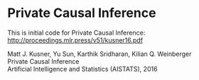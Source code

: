 # Private Causal Inference
This is initial code for Private Causal Inference: http://proceedings.mlr.press/v51/kusner16.pdf


Matt J. Kusner, Yu Sun, Karthik Sridharan, Kilian Q. Weinberger<br/>
Private Causal Inference<br/>
Artificial Intelligence and Statistics (AISTATS), 2016

